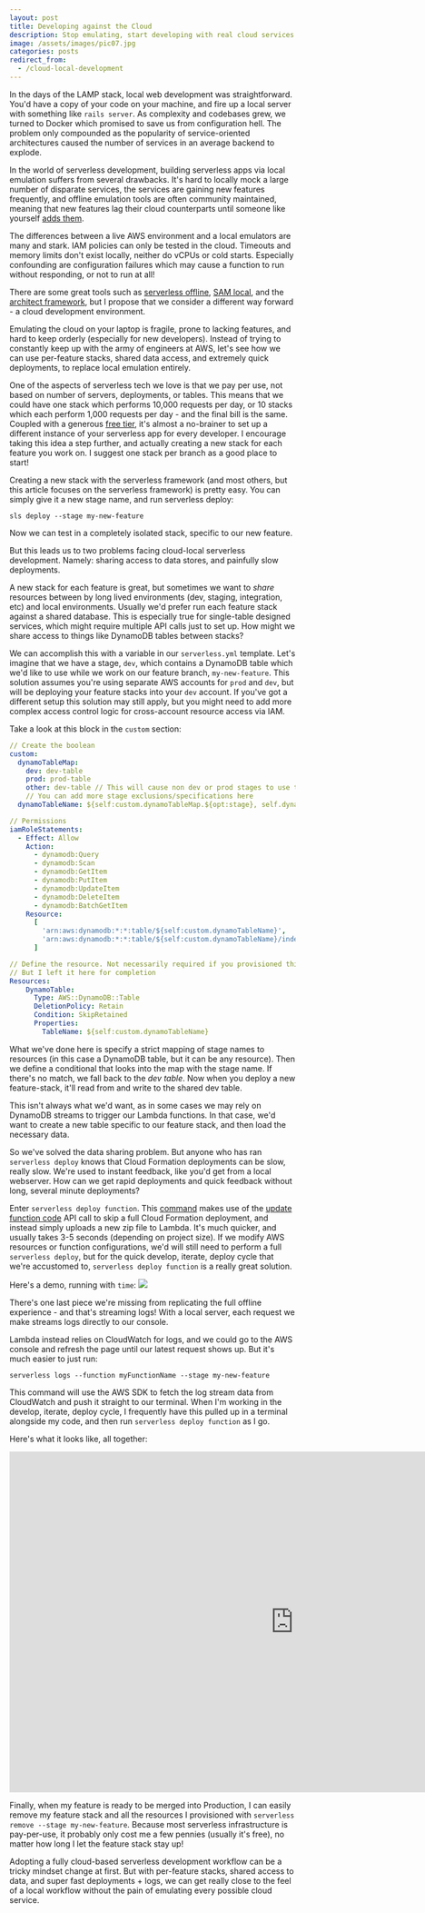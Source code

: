 ```yaml
---
layout: post
title: Developing against the Cloud
description: Stop emulating, start developing with real cloud services - 5 minutes
image: /assets/images/pic07.jpg
categories: posts
redirect_from:
  - /cloud-local-development
---
```


In the days of the LAMP stack, local web development was straightforward. You'd have a copy of your code on your machine, and fire up a local server with something like `rails server`. As complexity and codebases grew, we turned to Docker which promised to save us from configuration hell. The problem only compounded as the popularity of service-oriented architectures caused the number of services in an average backend to explode.

In the world of serverless development, building serverless apps via local emulation suffers from several drawbacks. It's hard to locally mock a large number of disparate services, the services are gaining new features frequently, and offline emulation tools are often community maintained, meaning that new features lag their cloud counterparts until someone like yourself [adds them](https://github.com/mj1618/serverless-offline-sns/pull/56).

The differences between a live AWS environment and a local emulators are many and stark. IAM policies can only be tested in the cloud. Timeouts and memory limits don't exist locally, neither do vCPUs or cold starts. Especially confounding are configuration failures which may cause a function to run without responding, or not to run at all!

There are some great tools such as [serverless offline](https://github.com/dherault/serverless-offline), [SAM local](https://docs.aws.amazon.com/serverless-application-model/latest/developerguide/sam-cli-command-reference-sam-local-start-api.html), and the [architect framework](https://arc.codes/docs/en/guides/developer-experience/local-development), but I propose that we consider a different way forward - a cloud development environment.

Emulating the cloud on your laptop is fragile, prone to lacking features, and hard to keep orderly (especially for new developers). Instead of trying to constantly keep up with the army of engineers at AWS, let's see how we can use per-feature stacks, shared data access, and extremely quick deployments, to replace local emulation entirely.

One of the aspects of serverless tech we love is that we pay per use, not based on number of servers, deployments, or tables. This means that we could have one stack which performs 10,000 requests per day, or 10 stacks which each perform 1,000 requests per day - and the final bill is the same. Coupled with a generous [free tier](https://aws.amazon.com/lambda/pricing/), it's almost a no-brainer to set up a different instance of your serverless app for every developer. I encourage taking this idea a step further, and actually creating a new stack for each feature you work on. I suggest one stack per branch as a good place to start!

Creating a new stack with the serverless framework (and most others, but this article focuses on the serverless framework) is pretty easy. You can simply give it a new stage name, and run serverless deploy:

```
sls deploy --stage my-new-feature
```

Now we can test in a completely isolated stack, specific to our new feature.

But this leads us to two problems facing cloud-local serverless development. Namely: sharing access to data stores, and painfully slow deployments.

A new stack for each feature is great, but sometimes we want to _share_ resources between by long lived environments (dev, staging, integration, etc) and local environments. Usually we'd prefer run each feature stack against a shared database. This is especially true for single-table designed services, which might require multiple API calls just to set up. How might we share access to things like DynamoDB tables between stacks?

We can accomplish this with a variable in our `serverless.yml` template. Let's imagine that we have a stage, `dev`, which contains a DynamoDB table which we'd like to use while we work on our feature branch, `my-new-feature`. This solution assumes you're using separate AWS accounts for `prod` and `dev`, but will be deploying your feature stacks into your `dev` account. If you've got a different setup this solution may still apply, but you might need to add more complex access control logic for cross-account resource access via IAM.

Take a look at this block in the `custom` section:

```yaml
// Create the boolean
custom:
  dynamoTableMap:
    dev: dev-table
    prod: prod-table
    other: dev-table // This will cause non dev or prod stages to use the dev table.
    // You can add more stage exclusions/specifications here
  dynamoTableName: ${self:custom.dynamoTableMap.${opt:stage}, self.dynamoTableMap.other}

// Permissions
iamRoleStatements:
  - Effect: Allow
    Action:
      - dynamodb:Query
      - dynamodb:Scan
      - dynamodb:GetItem
      - dynamodb:PutItem
      - dynamodb:UpdateItem
      - dynamodb:DeleteItem
      - dynamodb:BatchGetItem
    Resource:
      [
        'arn:aws:dynamodb:*:*:table/${self:custom.dynamoTableName}',
        'arn:aws:dynamodb:*:*:table/${self:custom.dynamoTableName}/index/*',
      ]

// Define the resource. Not necessarily required if you provisioned this in a separate stack
// But I left it here for completion
Resources:
    DynamoTable:
      Type: AWS::DynamoDB::Table
      DeletionPolicy: Retain
      Condition: SkipRetained
      Properties:
        TableName: ${self:custom.dynamoTableName}
```

What we've done here is specify a strict mapping of stage names to resources (in this case a DynamoDB table, but it can be any resource). Then we define a conditional that looks into the map with the stage name. If there's no match, we fall back to the _dev table_. Now when you deploy a new feature-stack, it'll read from and write to the shared dev table.

This isn't always what we'd want, as in some cases we may rely on DynamoDB streams to trigger our Lambda functions. In that case, we'd want to create a new table specific to our feature stack, and then load the necessary data.

So we've solved the data sharing problem. But anyone who has ran `serverless deploy` knows that Cloud Formation deployments can be slow, really slow. We're used to instant feedback, like you'd get from a local webserver. How can we get rapid deployments and quick feedback without long, several minute deployments?

Enter `serverless deploy function`. This [command](https://www.serverless.com/framework/docs/providers/aws/cli-reference/deploy-function/) makes use of the [update function code](https://docs.aws.amazon.com/lambda/latest/dg/API_UpdateFunctionCode.html) API call to skip a full Cloud Formation deployment, and instead simply uploads a new zip file to Lambda. It's much quicker, and usually takes 3-5 seconds (depending on project size). If we modify AWS resources or function configurations, we'd will still need to perform a full `serverless deploy`, but for the quick develop, iterate, deploy cycle that we're accustomed to, `serverless deploy function` is a really great solution.

Here's a demo, running with `time`:
<img src="/assets/images/sls_deploy_function.gif">

There's one last piece we're missing from replicating the full offline experience - and that's streaming logs! With a local server, each request we make streams logs directly to our console.

Lambda instead relies on CloudWatch for logs, and we could go to the AWS console and refresh the page until our latest request shows up. But it's much easier to just run:

```
serverless logs --function myFunctionName --stage my-new-feature
```

This command will use the AWS SDK to fetch the log stream data from CloudWatch and push it straight to our terminal. When I'm working in the develop, iterate, deploy cycle, I frequently have this pulled up in a terminal alongside my code, and then run `serverless deploy function` as I go.

Here's what it looks like, all together:

<iframe width="1000" height="600" src="https://www.youtube.com/embed/cAxGBhdrgB8?controls=0" title="YouTube video player" frameborder="0" allow="accelerometer; autoplay; clipboard-write; encrypted-media; gyroscope; picture-in-picture" allowfullscreen></iframe>

Finally, when my feature is ready to be merged into Production, I can easily remove my feature stack and all the resources I provisioned with `serverless remove --stage my-new-feature`. Because most serverless infrastructure is pay-per-use, it probably only cost me a few pennies (usually it's free), no matter how long I let the feature stack stay up!

Adopting a fully cloud-based serverless development workflow can be a tricky mindset change at first. But with per-feature stacks, shared access to data, and super fast deployments + logs, we can get really close to the feel of a local workflow without the pain of emulating every possible cloud service.
